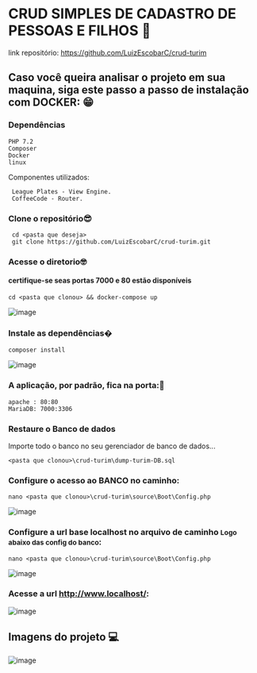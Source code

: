# CRUD SIMPLES DE CADASTRO DE PESSOAS E FILHOS 📝
link repositório: https://github.com/LuizEscobarC/crud-turim

## Caso você queira analisar o projeto em sua maquina, siga este passo a passo de instalação com DOCKER: 😁


<h3>Dependências</h3>

```
PHP 7.2
Composer
Docker
linux
```

<p>Componentes utilizados:</p>

``` 
 League Plates - View Engine.
 CoffeeCode - Router.
```

### Clone o repositório😎

```
 cd <pasta que deseja>
 git clone https://github.com/LuizEscobarC/crud-turim.git
```

### Acesse o diretorio🤓
#### certifique-se seas portas 7000 e 80 estão disponíveis
```
cd <pasta que clonou> && docker-compose up
```
![image](https://user-images.githubusercontent.com/54407649/185025745-73262602-83f2-4711-945b-c707dc0bd626.png)


### Instale as dependências�
```
composer install
```
![image](https://user-images.githubusercontent.com/54407649/185025920-6f0a6c85-2a4d-47e9-af1d-fbd0e9726625.png)


### A aplicação, por padrão, fica na porta:🤗
```
apache : 80:80
MariaDB: 7000:3306
```

### Restaure o Banco de dados

Importe todo o banco no seu gerenciador de banco de dados...
```
<pasta que clonou>\crud-turim\dump-turim-DB.sql
```

### Configure o acesso ao BANCO no caminho:
```
nano <pasta que clonou>\crud-turim\source\Boot\Config.php
```
![image](https://user-images.githubusercontent.com/54407649/185025093-d3a67c31-769c-4775-986d-70f9decf94a6.png)


### Configure a url base localhost no arquivo de caminho <small>Logo abaixo das config do banco</small>:
```
nano <pasta que clonou>\crud-turim\source\Boot\Config.php
```
![image](https://user-images.githubusercontent.com/54407649/185025169-e2ba57cc-2d01-4b69-9f40-3285eb599102.png)

### Acesse a url http://www.localhost/:
![image](https://user-images.githubusercontent.com/54407649/185027620-e19d00dd-4b3c-45c8-837c-f9888b60febb.png)


## Imagens do projeto 💻

![image](https://user-images.githubusercontent.com/54407649/185027757-992172bb-6705-4c96-a28c-a650d247d77b.png)


